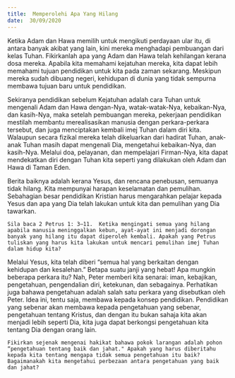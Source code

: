 ```yaml
---
title:  Memperolehi Apa Yang Hilang
date:  30/09/2020
---
```


Ketika Adam dan Hawa memilih untuk mengikuti perdayaan ular itu, di antara banyak akibat yang lain, kini mereka menghadapi pembuangan dari kelas Tuhan. Fikirkanlah apa yang Adam dan Hawa telah kehilangan kerana dosa mereka. Apabila kita memahami kejatuhan mereka, kita dapat lebih memahami tujuan pendidikan untuk kita pada zaman sekarang. Meskipun mereka sudah dibuang negeri, kehidupan di dunia yang tidak sempurna membawa tujuan baru untuk pendidikan.

Sekiranya pendidikan sebelum Kejatuhan adalah cara Tuhan untuk mengenali Adam dan Hawa dengan-Nya, watak-watak-Nya, kebaikan-Nya, dan kasih-Nya, maka setelah pembuangan mereka, pekerjaan pendidikan mestilah membantu merealisasikan manusia dengan perkara-perkara tersebut, dan juga menciptakan kembali imej Tuhan dalam diri kita. Walaupun secara fizikal mereka telah dikeluarkan dari hadirat Tuhan, anak-anak Tuhan masih dapat mengenali Dia, mengetahui kebaikan-Nya, dan kasih-Nya. Melalui doa, pelayanan, dan mempelajari Firman-Nya, kita dapat mendekatkan diri dengan Tuhan kita seperti yang dilakukan oleh Adam dan Hawa di Taman Eden.

Berita baiknya adalah kerana Yesus, dan rencana penebusan, semuanya tidak hilang. Kita mempunyai harapan keselamatan dan pemulihan. Sebahagian besar pendidikan Kristian harus mengarahkan pelajar kepada Yesus dan apa yang Dia telah lakukan untuk kita dan pemulihan yang Dia tawarkan.

`Sila baca 2 Petrus 1: 3–11.  Ketika mengingati semua yang hilang apabila manusia meninggalkan kebun, ayat-ayat ini menjadi dorongan banyak yang hilang itu dapat diperoleh kembali. Apakah yang Petrus tuliskan yang harus kita lakukan untuk mencari pemulihan imej Tuhan dalam hidup kita?`

Melalui Yesus, kita telah diberi “semua hal yang berkaitan dengan kehidupan dan kesalehan.” Betapa suatu janji yang hebat! Apa mungkin beberapa perkara itu? Nah, Peter memberi kita senarai: iman, kebajikan, pengetahuan, pengendalian diri, ketekunan, dan sebagainya. Perhatikan juga bahawa pengetahuan adalah salah satu perkara yang disebutkan oleh Peter. Idea ini, tentu saja, membawa kepada konsep pendidikan. Pendidikan yang sebenar akan membawa kepada pengetahuan yang sebenar, pengetahuan tentang Kristus, dan dengan itu bukan sahaja kita akan menjadi lebih seperti Dia, kita juga dapat berkongsi pengetahuan kita tentang Dia dengan orang lain.

`Fikirkan sejenak mengenai hakikat bahawa pokok larangan adalah pohon “pengetahuan tentang baik dan jahat." Apakah yang harus diberitahu kepada kita tentang mengapa tidak semua pengetahuan itu baik? Bagaimanakah kita mengetahui perbezaan antara pengetahuan yang baik dan jahat?`